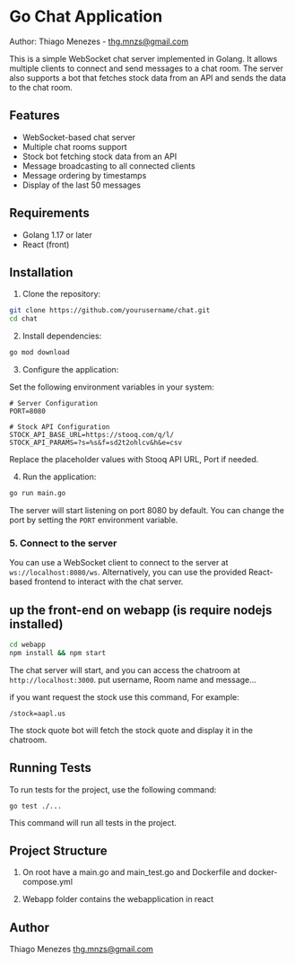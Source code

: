 # Go Chat Application

Author: Thiago Menezes - thg.mnzs@gmail.com

This is a simple WebSocket chat server implemented in Golang. It allows multiple clients to connect and send messages to a chat room. The server also supports a bot that fetches stock data from an API and sends the data to the chat room.

## Features

- WebSocket-based chat server
- Multiple chat rooms support
- Stock bot fetching stock data from an API
- Message broadcasting to all connected clients
- Message ordering by timestamps
- Display of the last 50 messages

## Requirements

- Golang 1.17 or later
- React (front)
## Installation

1. Clone the repository:

```sh
git clone https://github.com/yourusername/chat.git
cd chat
```

2. Install dependencies:

```sh
go mod download
```

3. Configure the application:

Set the following environment variables in your system:

```
# Server Configuration
PORT=8080

# Stock API Configuration
STOCK_API_BASE_URL=https://stooq.com/q/l/
STOCK_API_PARAMS=?s=%s&f=sd2t2ohlcv&h&e=csv
```

Replace the placeholder values with Stooq API URL, Port if needed.


4. Run the application:

```sh
go run main.go
```

The server will start listening on port 8080 by default. You can change the port by setting the `PORT` environment variable.

### 5. Connect to the server

You can use a WebSocket client to connect to the server at `ws://localhost:8080/ws`. Alternatively, you can use the provided React-based frontend to interact with the chat server.


## up the front-end on webapp (is require nodejs installed)

```sh
cd webapp
npm install && npm start
```

The chat server will start, and you can access the chatroom at `http://localhost:3000`.
put username, Room name and message...

if you want request the stock use this command, For example:


```
/stock=aapl.us
```

The stock quote bot will fetch the stock quote and display it in the chatroom.


## Running Tests

To run tests for the project, use the following command:

```
go test ./...
```

This command will run all tests in the project.



## Project Structure

1. On root have a main.go and main_test.go and Dockerfile and docker-compose.yml

2. Webapp folder contains the webapplication in react


## Author

Thiago Menezes <thg.mnzs@gmail.com>